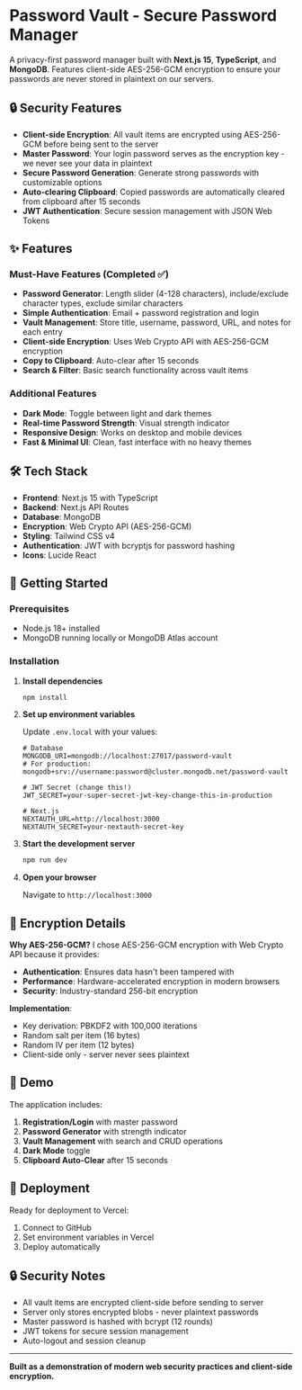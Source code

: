 # Password Vault - Secure Password Manager

A privacy-first password manager built with **Next.js 15**, **TypeScript**, and **MongoDB**. Features client-side AES-256-GCM encryption to ensure your passwords are never stored in plaintext on our servers.

## 🔒 Security Features

- **Client-side Encryption**: All vault items are encrypted using AES-256-GCM before being sent to the server
- **Master Password**: Your login password serves as the encryption key - we never see your data in plaintext
- **Secure Password Generation**: Generate strong passwords with customizable options
- **Auto-clearing Clipboard**: Copied passwords are automatically cleared from clipboard after 15 seconds
- **JWT Authentication**: Secure session management with JSON Web Tokens

## ✨ Features

### Must-Have Features (Completed ✅)
- **Password Generator**: Length slider (4-128 characters), include/exclude character types, exclude similar characters
- **Simple Authentication**: Email + password registration and login
- **Vault Management**: Store title, username, password, URL, and notes for each entry
- **Client-side Encryption**: Uses Web Crypto API with AES-256-GCM encryption
- **Copy to Clipboard**: Auto-clear after 15 seconds
- **Search & Filter**: Basic search functionality across vault items

### Additional Features
- **Dark Mode**: Toggle between light and dark themes
- **Real-time Password Strength**: Visual strength indicator
- **Responsive Design**: Works on desktop and mobile devices
- **Fast & Minimal UI**: Clean, fast interface with no heavy themes

## 🛠 Tech Stack

- **Frontend**: Next.js 15 with TypeScript
- **Backend**: Next.js API Routes
- **Database**: MongoDB
- **Encryption**: Web Crypto API (AES-256-GCM)
- **Styling**: Tailwind CSS v4
- **Authentication**: JWT with bcryptjs for password hashing
- **Icons**: Lucide React

## 🚀 Getting Started

### Prerequisites

- Node.js 18+ installed
- MongoDB running locally or MongoDB Atlas account

### Installation

1. **Install dependencies**
   ```bash
   npm install
   ```

2. **Set up environment variables**
   
   Update `.env.local` with your values:
   
   ```env
   # Database
   MONGODB_URI=mongodb://localhost:27017/password-vault
   # For production: mongodb+srv://username:password@cluster.mongodb.net/password-vault
   
   # JWT Secret (change this!)
   JWT_SECRET=your-super-secret-jwt-key-change-this-in-production
   
   # Next.js
   NEXTAUTH_URL=http://localhost:3000
   NEXTAUTH_SECRET=your-nextauth-secret-key
   ```

3. **Start the development server**
   ```bash
   npm run dev
   ```

4. **Open your browser**
   
   Navigate to `http://localhost:3000`

## 🔐 Encryption Details

**Why AES-256-GCM?**
I chose AES-256-GCM encryption with Web Crypto API because it provides:
- **Authentication**: Ensures data hasn't been tampered with
- **Performance**: Hardware-accelerated encryption in modern browsers
- **Security**: Industry-standard 256-bit encryption

**Implementation**:
- Key derivation: PBKDF2 with 100,000 iterations
- Random salt per item (16 bytes)
- Random IV per item (12 bytes)
- Client-side only - server never sees plaintext

## 📱 Demo

The application includes:
1. **Registration/Login** with master password
2. **Password Generator** with strength indicator
3. **Vault Management** with search and CRUD operations
4. **Dark Mode** toggle
5. **Clipboard Auto-Clear** after 15 seconds

## 🚀 Deployment

Ready for deployment to Vercel:

1. Connect to GitHub
2. Set environment variables in Vercel
3. Deploy automatically

## 🔒 Security Notes

- All vault items are encrypted client-side before sending to server
- Server only stores encrypted blobs - never plaintext passwords
- Master password is hashed with bcrypt (12 rounds)
- JWT tokens for secure session management
- Auto-logout and session cleanup

---

**Built as a demonstration of modern web security practices and client-side encryption.**
